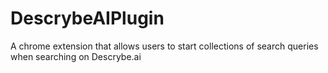 # DescrybeAIPlugin
A chrome extension that allows users to start collections of search queries when searching on Descrybe.ai
